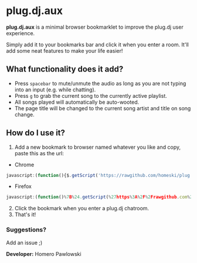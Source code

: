 # plug.dj.aux

**plug.dj.aux** is a minimal browser bookmarklet to improve the plug.dj user experience.

Simply add it to your bookmarks bar and click it when you enter a room. It'll add some neat features to make your life easier! 

## What functionality does it add?

* Press `spacebar` to mute/unmute the audio as long as you are not typing into an input (e.g. while chatting).
* Press `g` to grab the current song to the currently active playlist. 
* All songs played will automatically be auto-wooted.
* The page title will be changed to the current song artist and title on song change.

## How do I use it? 

1. Add a new bookmark to browser named whatever you like and copy, paste this as the url: 

* Chrome
```js
javascript:(function(){$.getScript('https://rawgithub.com/homeski/plug.dj.aux/master/plug.dj.aux.js');}());
```
* Firefox
```js
javascript:(function()%7B%24.getScript(%27https%3A%2F%2Frawgithub.com%2Fhomeski%2Fplug.dj.aux%2Fmaster%2Fplug.dj.aux.js%27)%3B%7D())
```

2. Click the bookmark when you enter a plug.dj chatroom.
3. That's it!

### Suggestions? 

Add an issue ;)

**Developer:** Homero Pawlowski
